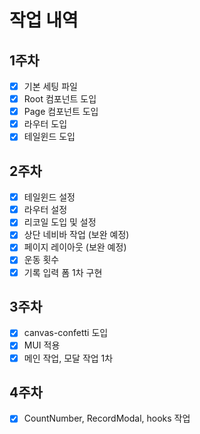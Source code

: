 # 작업 내역

## 1주차
- [x] 기본 세팅 파일
- [x] Root 컴포넌트 도입
- [x] Page 컴포넌트 도입
- [x] 라우터 도입
- [x] 테일윈드 도입

## 2주차
- [x] 테일윈드 설정
- [x] 라우터 설정
- [x] 리코일 도입 및 설정
- [x] 상단 네비바 작업 (보완 예정)
- [x] 페이지 레이아웃 (보완 예정)
- [x] 운동 횟수
- [x] 기록 입력 폼 1차 구현

## 3주차
- [x] canvas-confetti 도입
- [x] MUI 적용
- [x] 메인 작업, 모달 작업 1차

## 4주차
- [x] CountNumber, RecordModal, hooks 작업
